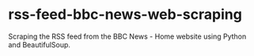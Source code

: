 # rss-feed-bbc-news-web-scraping
Scraping the RSS feed from the BBC News - Home website using Python and BeautifulSoup.

